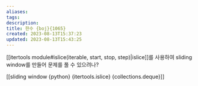 ```yaml
---
aliases: 
tags: 
description:
title: 한수 {boj}{1065}
created: 2023-08-13T15:37:23
updated: 2023-08-13T15:43:25
---
```

[[itertools module#islice(iterable, start, stop, step)|islice]]를 사용하여 sliding window를 만들어 문제를 풀 수 있으려나?

[[sliding window {python} {itertools.islice} {collections.deque}]]
